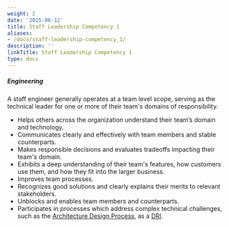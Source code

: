 ```yaml
---
weight: 2
date: '2025-06-12'
title: Staff Leadership Competency 1
aliases:
- /docs/staff-leadership-competency_1/
description: ''
linkTitle: Staff Leadership Competency 1
type: docs
---
```


##### Engineering

A staff engineer generally operates at a team level scope, serving as the technical leader for one or more of their team's domains of responsibility.

* Helps others across the organization understand their team’s domain and technology.
* Communicates clearly and effectively with team members and stable counterparts.
* Makes responsible decisions and evaluates tradeoffs impacting their team's domain.
* Exhibits a deep understanding of their team's features, how customers use them, and how they fit into the larger business.
* Improves team processes.
* Recognizes good solutions and clearly explains their merits to relevant stakeholders.
* Unblocks and enables team members and counterparts.
* Participates in processes which address complex technical challenges, such as the [Architecture Design Process](/handbook/engineering/architecture/workflow/), as a [DRI](/handbook/people-group/directly-responsible-individuals).
